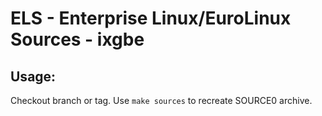 # ELS - Enterprise Linux/EuroLinux Sources - ixgbe
 
## Usage:
  Checkout branch or tag. Use `make sources` to recreate  SOURCE0 archive.
